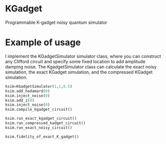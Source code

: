 # KGadget

Programmable K-gadget noisy quantum simulator





# Example of usage

I implement the KGadgetSimulator simulator class, where you can construct any Clifford circuit and specify some fixed location to add 
amplitude damping noise. The KgadgetSimulator class can calculate the exact noisy simulation, the exact KGadget simulation, and the compressed KGadget simulation. 



```python
ksim=KGadgetSimulator(1,1,0.5)
ksim.add_hadamard(0)
ksim.inject_noise(0)
ksim.add_z(0)
ksim.inject_noise(0)
ksim.compile_kgadget_circuit()

ksim.run_exact_kgadget_circuit()
ksim.run_compressed_kadget_circuit()
ksim.run_exact_noisy_circuit()

ksim.fidelity_of_exact_K_gadget()
```